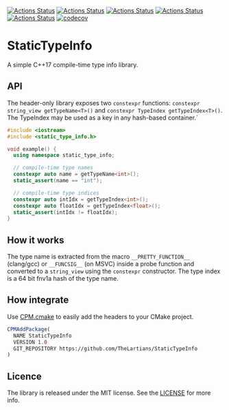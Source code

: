 [![Actions Status](https://github.com/TheLartians/StaticTypeInfo/workflows/MacOS/badge.svg)](https://github.com/TheLartians/StaticTypeInfo/actions)
[![Actions Status](https://github.com/TheLartians/StaticTypeInfo/workflows/Windows/badge.svg)](https://github.com/TheLartians/StaticTypeInfo/actions)
[![Actions Status](https://github.com/TheLartians/StaticTypeInfo/workflows/Ubuntu/badge.svg)](https://github.com/TheLartians/StaticTypeInfo/actions)
[![Actions Status](https://github.com/TheLartians/StaticTypeInfo/workflows/Style/badge.svg)](https://github.com/TheLartians/StaticTypeInfo/actions)
[![Actions Status](https://github.com/TheLartians/StaticTypeInfo/workflows/Install/badge.svg)](https://github.com/TheLartians/StaticTypeInfo/actions)
[![codecov](https://codecov.io/gh/TheLartians/StaticTypeInfo/branch/master/graph/badge.svg)](https://codecov.io/gh/TheLartians/StaticTypeInfo)

# StaticTypeInfo

A simple C++17 compile-time type info library. 

## API

The header-only library exposes two `constexpr` functions: `constexpr string_view getTypeName<T>()` and `constexpr TypeIndex getTypeIndex<T>()`.
The TypeIndex may be used as a key in any hash-based container.`

```cpp
#include <iostream>
#include <static_type_info.h>

void example() {
  using namespace static_type_info;

  // compile-time type names
  constexpr auto name = getTypeName<int>();
  static_assert(name == "int");

  // compile-time type indices
  constexpr auto intIdx = getTypeIndex<int>();
  constexpr auto floatIdx = getTypeIndex<float>();
  static_assert(intIdx != floatIdx);
}
```

## How it works

The type name is extracted from the macro `__PRETTY_FUNCTION__` (clang/gcc) or `__FUNCSIG__` (on MSVC) inside a probe function and converted to a `string_view` using the `constexpr` constructor.
The type index is a 64 bit fnv1a hash of the type name.

## How integrate

Use [CPM.cmake](https://github.com/TheLartians/CPM.cmake) to easily add the headers to your CMake project.

```cmake
CPMAddPackage(
  NAME StaticTypeInfo
  VERSION 1.0
  GIT_REPOSITORY https://github.com/TheLartians/StaticTypeInfo
)
```

## Licence

The library is released under the MIT license.
See the [LICENSE](LICENSE) for more info.
